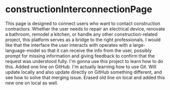 # constructionInterconnectionPage
This page is designed to connect users who want to contact construction contractors. Whether the user needs to repair an electrical device, renovate a bathroom, remodel a kitchen, or handle any other construction-related project, this platform serves as a bridge to the right professionals.
I would like that the interface the user interacts with operates with a large-language-model so that it can receive the info from the user, possibly prompt for missing information and giving feedback to confirm that the request was understood fully.
I'm gonna use this project to learn how to do this.
Added one line on GitHub.
I'm actually learning how to use Git. Will update locally and also update directly on GitHub something different, and see how to solve that merging issue. 
Erased old line on local and added this new one on local as well.